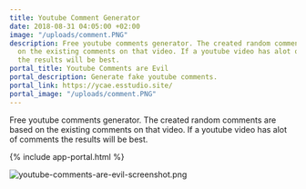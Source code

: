 ```yaml
---
title: Youtube Comment Generator
date: 2018-08-31 04:05:00 +02:00
image: "/uploads/comment.PNG"
description: Free youtube comments generator. The created random comments are based
  on the existing comments on that video. If a youtube video has alot of comments
  the results will be best.
portal_title: Youtube Comments are Evil
portal_description: Generate fake youtube comments.
portal_link: https://ycae.esstudio.site/
portal_image: "/uploads/comment.PNG"
---
```


Free youtube comments generator. The created random comments are based on the existing comments on that video. If a youtube video has alot of comments the results will be best.

{% include app-portal.html %}

![youtube-comments-are-evil-screenshot.png](/uploads/youtube-comments-are-evil-screenshot.png)